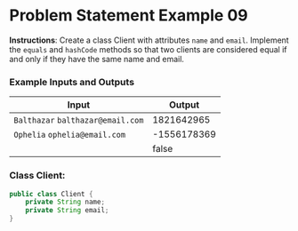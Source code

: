 # Problem Statement Example 09

**Instructions**: Create a class Client with attributes `name` and `email`. Implement the `equals` and `hashCode`
methods so that two clients are considered equal if and only if they have the same name and email.

### Example Inputs and Outputs

| **Input**                         | **Output**  |
|-----------------------------------|-------------|
| `Balthazar` `balthazar@email.com` | 1821642965  |
| `Ophelia` `ophelia@email.com`     | -1556178369 |
|                                   | false       |

### Class Client:

```java
public class Client {
    private String name;
    private String email;
}
```